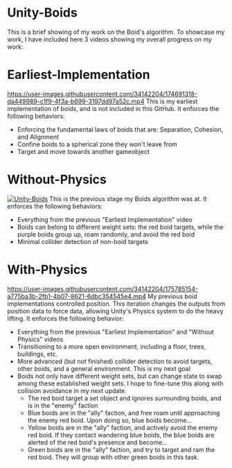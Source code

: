 # Unity-Boids

This is a brief showing of my work on the Boid's algorithm. To showcase my work, I have included here 3 videos showing my overall progress on my work:

# Earliest-Implementation
https://user-images.githubusercontent.com/34142204/174691318-da449989-c1f9-4f3a-b699-3197dd97a52c.mp4
This is my earliest implementation of boids, and is not included in this GitHub. It enforces the following behaviors:
- Enforcing the fundamental laws of boids that are: Separation, Cohesion, and Alignment
- Confine boids to a spherical zone they won't leave from
- Target and move towards another gameobject

# Without-Physics
[![Unity-Boids](https://img.youtube.com/vi/kTq0YDk32r8/0.jpg)](https://www.youtube.com/watch?v=kTq0YDk32r8)
This is the previous stage my Boids algorithm was at. It enforces the following behaviors:
- Everything from the previous "Earliest Implementation" video
- Boids can belong to different weight sets: the red boid targets, while the purple boids group up, roam randomly, and avoid the red boid
- Minimal collider detection of non-boid targets

# With-Physics
https://user-images.githubusercontent.com/34142204/175785154-a775ba3b-2fb1-4b07-8621-6dbc354545e4.mp4
My previous boid implementations controlled position. This iteration changes the outputs from position data to force data, allowing Unity's Physics system to do the heavy lifting. It enforces the following behavior:
- Everything from the previous "Earliest Implementation" and "Without Physics" videos
- Transitioning to a more open environment, including a floor, trees, buildings, etc.
- More advanced (but not finished) collider detection to avoid targets, other boids, and a general environment. This is my next goal
- Boids not only have different weight sets, but can change state to swap among these established weight sets. I hope to fine-tune this along with collision avoidance in   my next update.
  - The red boid target a set object and ignores surrounding boids, and is in the "enemy" faction
  - Blue boids are in the "ally" faction, and free roam until approaching the enemy red boid. Upon doing so, blue boids become...
  - Yellow boids are in the "ally" faction, and actively avoid the enemy red boid. If they contact wandering blue boids, the blue boids are alerted of the red boid's   presence and become...
  - Green boids are in the "ally" faction, and try to target and ram the red boid. They will group with other green boids in this task.
